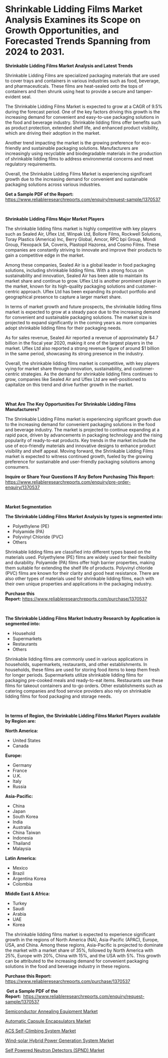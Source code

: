 <p><h1>Shrinkable Lidding Films Market Analysis Examines its Scope on Growth Opportunities, and Forecasted Trends Spanning from 2024 to 2031.</h1></p><p><strong>Shrinkable Lidding Films Market Analysis and Latest Trends</strong></p>
<p><p>Shrinkable Lidding Films are specialized packaging materials that are used to cover trays and containers in various industries such as food, beverage, and pharmaceuticals. These films are heat-sealed onto the tops of containers and then shrunk using heat to provide a secure and tamper-evident seal.</p><p>The Shrinkable Lidding Films Market is expected to grow at a CAGR of 9.5% during the forecast period. One of the key factors driving this growth is the increasing demand for convenient and easy-to-use packaging solutions in the food and beverage industry. Shrinkable lidding films offer benefits such as product protection, extended shelf life, and enhanced product visibility, which are driving their adoption in the market.</p><p>Another trend impacting the market is the growing preference for eco-friendly and sustainable packaging solutions. Manufacturers are increasingly using recyclable and biodegradable materials in the production of shrinkable lidding films to address environmental concerns and meet regulatory requirements.</p><p>Overall, the Shrinkable Lidding Films Market is experiencing significant growth due to the increasing demand for convenient and sustainable packaging solutions across various industries.</p></p>
<p><strong>Get a Sample PDF of the Report:&nbsp;</strong> <a href="https://www.reliableresearchreports.com/enquiry/request-sample/1370537">https://www.reliableresearchreports.com/enquiry/request-sample/1370537</a></p>
<p>&nbsp;</p>
<p><strong>Shrinkable Lidding Films Major Market Players</strong></p>
<p><p>The shrinkable lidding films market is highly competitive with key players such as Sealed Air, Uflex Ltd, Winpak Ltd, Bollore Films, Rockwell Solutions, Toray Plastics (America) Inc, Berry Global, Amcor, RPC bpi Group, Mondi Group, Flexopack SA, Coveris, Plastopil Hazorea, and Cosmo Films. These companies are constantly striving to innovate and improve their products to gain a competitive edge in the market.</p><p>Among these companies, Sealed Air is a global leader in food packaging solutions, including shrinkable lidding films. With a strong focus on sustainability and innovation, Sealed Air has been able to maintain its market share and continue to grow. Uflex Ltd is another prominent player in the market, known for its high-quality packaging solutions and customer-centric approach. Uflex Ltd has been expanding its product portfolio and geographical presence to capture a larger market share.</p><p>In terms of market growth and future prospects, the shrinkable lidding films market is expected to grow at a steady pace due to the increasing demand for convenient and sustainable packaging solutions. The market size is projected to expand significantly in the coming years as more companies adopt shrinkable lidding films for their packaging needs.</p><p>As for sales revenue, Sealed Air reported a revenue of approximately $4.7 billion in the fiscal year 2020, making it one of the largest players in the market. Uflex Ltd also reported a strong revenue figure of around $1 billion in the same period, showcasing its strong presence in the industry.</p><p>Overall, the shrinkable lidding films market is competitive, with key players vying for market share through innovation, sustainability, and customer-centric strategies. As the demand for shrinkable lidding films continues to grow, companies like Sealed Air and Uflex Ltd are well-positioned to capitalize on this trend and drive further growth in the market.</p></p>
<p>&nbsp;</p>
<p><strong>What Are The Key Opportunities For Shrinkable Lidding Films Manufacturers?</strong></p>
<p><p>The Shrinkable Lidding Films market is experiencing significant growth due to the increasing demand for convenient packaging solutions in the food and beverage industry. The market is projected to continue expanding at a rapid pace, driven by advancements in packaging technology and the rising popularity of ready-to-eat products. Key trends in the market include the use of eco-friendly materials and innovative designs to enhance product visibility and shelf appeal. Moving forward, the Shrinkable Lidding Films market is expected to witness continued growth, fueled by the growing preference for sustainable and user-friendly packaging solutions among consumers.</p></p>
<p><strong>Inquire or Share Your Questions If Any Before Purchasing This Report:</strong> <a href="https://www.reliableresearchreports.com/enquiry/pre-order-enquiry/1370537">https://www.reliableresearchreports.com/enquiry/pre-order-enquiry/1370537</a></p>
<p>&nbsp;</p>
<p><strong>Market Segmentation</strong></p>
<p><strong>The Shrinkable Lidding Films Market Analysis by types is segmented into:</strong></p>
<p><ul><li>Polyethylene (PE)</li><li>Polyamide (PA)</li><li>Polyvinyl Chloride (PVC)</li><li>Others</li></ul></p>
<p><p>Shrinkable lidding films are classified into different types based on the materials used. Polyethylene (PE) films are widely used for their flexibility and durability. Polyamide (PA) films offer high barrier properties, making them suitable for extending the shelf life of products. Polyvinyl chloride (PVC) films are known for their clarity and good heat resistance. There are also other types of materials used for shrinkable lidding films, each with their own unique properties and applications in the packaging industry.</p></p>
<p><strong>Purchase this Report:&nbsp;</strong><a href="https://www.reliableresearchreports.com/purchase/1370537">https://www.reliableresearchreports.com/purchase/1370537</a></p>
<p>&nbsp;</p>
<p><strong>The Shrinkable Lidding Films Market Industry Research by Application is segmented into:</strong></p>
<p><ul><li>Household</li><li>Supermarkets</li><li>Restaurants</li><li>Others</li></ul></p>
<p><p>Shrinkable lidding films are commonly used in various applications in households, supermarkets, restaurants, and other establishments. In households, these films are used for storing food items to keep them fresh for longer periods. Supermarkets utilize shrinkable lidding films for packaging pre-cooked meals and ready-to-eat items. Restaurants use these films for takeout containers and to-go orders. Other establishments such as catering companies and food service providers also rely on shrinkable lidding films for food packaging and storage needs.</p></p>
<p>&nbsp;</p>
<p><strong>In terms of Region, the Shrinkable Lidding Films Market Players available by Region are:</strong></p>
<p>
    <p> <strong> North America: </strong>
        <ul>
            <li>United States</li>
            <li>Canada</li>
        </ul>
        </p> 
    <p> <strong> Europe: </strong>
        <ul>
            <li>Germany</li>
            <li>France</li>
            <li>U.K.</li>
            <li>Italy</li>
            <li>Russia</li>
        </ul>
        </p> 
    <p> <strong> Asia-Pacific: </strong>
        <ul>
            <li>China</li>
            <li>Japan</li>
            <li>South Korea</li>
            <li>India</li>
            <li>Australia</li>
            <li>China Taiwan</li>
            <li>Indonesia</li>
            <li>Thailand</li>
            <li>Malaysia</li>
        </ul>
        </p> 
    <p> <strong> Latin America: </strong>
        <ul>
            <li>Mexico</li>
            <li>Brazil</li>
            <li>Argentina Korea</li>
            <li>Colombia</li>
        </ul>
        </p> 
    <p> <strong> Middle East & Africa: </strong>
        <ul>
            <li>Turkey</li>
            <li>Saudi</li>
            <li>Arabia</li>
            <li>UAE</li>
            <li>Korea</li>
        </ul>
    </p>
    </p>
<p><p>The shrinkable lidding films market is expected to experience significant growth in the regions of North America (NA), Asia-Pacific (APAC), Europe, USA, and China. Among these regions, Asia-Pacific is projected to dominate the market with a market share of 35%, followed by North America with 25%, Europe with 20%, China with 15%, and the USA with 5%. This growth can be attributed to the increasing demand for convenient packaging solutions in the food and beverage industry in these regions.</p></p>
<p><strong>Purchase this Report: </strong><a href="https://www.reliableresearchreports.com/purchase/1370537">https://www.reliableresearchreports.com/purchase/1370537</a></p>
<p>&nbsp;<strong>Get a Sample PDF of the Report:&nbsp;&nbsp;</strong><a href="https://www.reliableresearchreports.com/enquiry/request-sample/1370537">https://www.reliableresearchreports.com/enquiry/request-sample/1370537</a></p>
<p><strong></strong></p>
<p><p><a href="https://medium.com/p/706a70ee70fe/edit">Semiconductor Annealing Equipment Market</a></p><p><a href="https://medium.com/@natlockman/automatic-capsule-encapsulators-market-furnishes-information-on-market-share-market-trends-and-5ae910806583">Automatic Capsule Encapsulators Market</a></p><p><a href="https://medium.com/p/a6e9cce59073/edit">ACS Self-Climbing System Market</a></p><p><a href="https://medium.com/p/1fb8b8ca1324/edit">Wind-solar Hybrid Power Generation System Market</a></p><p><a href="https://medium.com/p/73fd7c3ae2d4/edit">Self Powered Neutron Detectors (SPND) Market</a></p></p>